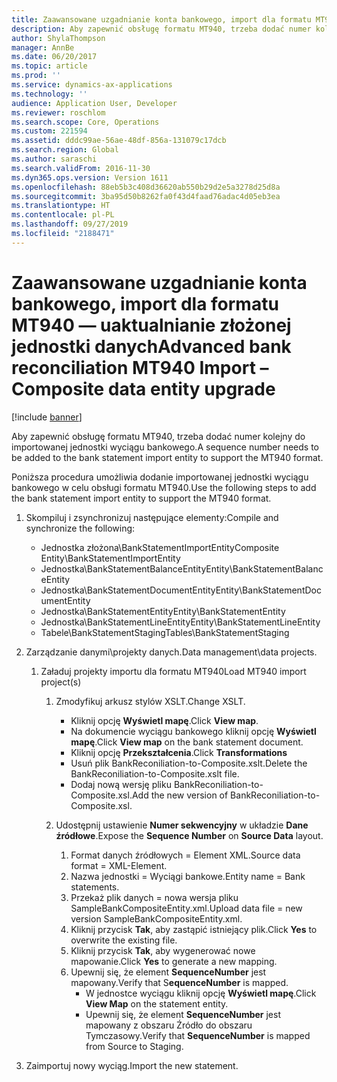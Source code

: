 ```yaml
---
title: Zaawansowane uzgadnianie konta bankowego, import dla formatu MT940 — uaktualnianie złożonej jednostki danych
description: Aby zapewnić obsługę formatu MT940, trzeba dodać numer kolejny do importowanej jednostki wyciągu bankowego.
author: ShylaThompson
manager: AnnBe
ms.date: 06/20/2017
ms.topic: article
ms.prod: ''
ms.service: dynamics-ax-applications
ms.technology: ''
audience: Application User, Developer
ms.reviewer: roschlom
ms.search.scope: Core, Operations
ms.custom: 221594
ms.assetid: dddc99ae-56ae-48df-856a-131079c17dcb
ms.search.region: Global
ms.author: saraschi
ms.search.validFrom: 2016-11-30
ms.dyn365.ops.version: Version 1611
ms.openlocfilehash: 88eb5b3c408d36620ab550b29d2e5a3278d25d8a
ms.sourcegitcommit: 3ba95d50b8262fa0f43d4faad76adac4d05eb3ea
ms.translationtype: HT
ms.contentlocale: pl-PL
ms.lasthandoff: 09/27/2019
ms.locfileid: "2188471"
---
```

# <a name="advanced-bank-reconciliation-mt940-import--composite-data-entity-upgrade"></a><span data-ttu-id="f5e3c-103">Zaawansowane uzgadnianie konta bankowego, import dla formatu MT940 — uaktualnianie złożonej jednostki danych</span><span class="sxs-lookup"><span data-stu-id="f5e3c-103">Advanced bank reconciliation MT940 Import – Composite data entity upgrade</span></span>

[!include [banner](../includes/banner.md)]

<span data-ttu-id="f5e3c-104">Aby zapewnić obsługę formatu MT940, trzeba dodać numer kolejny do importowanej jednostki wyciągu bankowego.</span><span class="sxs-lookup"><span data-stu-id="f5e3c-104">A sequence number needs to be added to the bank statement import entity to support the MT940 format.</span></span> 

<span data-ttu-id="f5e3c-105">Poniższa procedura umożliwia dodanie importowanej jednostki wyciągu bankowego w celu obsługi formatu MT940.</span><span class="sxs-lookup"><span data-stu-id="f5e3c-105">Use the following steps to add the bank statement import entity to support the MT940 format.</span></span>

1.  <span data-ttu-id="f5e3c-106">Skompiluj i zsynchronizuj następujące elementy:</span><span class="sxs-lookup"><span data-stu-id="f5e3c-106">Compile and synchronize the following:</span></span>
    -   <span data-ttu-id="f5e3c-107">Jednostka złożona\\BankStatementImportEntity</span><span class="sxs-lookup"><span data-stu-id="f5e3c-107">Composite Entity\\BankStatementImportEntity</span></span>
    -   <span data-ttu-id="f5e3c-108">Jednostka\\BankStatementBalanceEntity</span><span class="sxs-lookup"><span data-stu-id="f5e3c-108">Entity\\BankStatementBalanceEntity</span></span>
    -   <span data-ttu-id="f5e3c-109">Jednostka\\BankStatementDocumentEntity</span><span class="sxs-lookup"><span data-stu-id="f5e3c-109">Entity\\BankStatementDocumentEntity</span></span>
    -   <span data-ttu-id="f5e3c-110">Jednostka\\BankStatementEntity</span><span class="sxs-lookup"><span data-stu-id="f5e3c-110">Entity\\BankStatementEntity</span></span>
    -   <span data-ttu-id="f5e3c-111">Jednostka\\BankStatementLineEntity</span><span class="sxs-lookup"><span data-stu-id="f5e3c-111">Entity\\BankStatementLineEntity</span></span>
    -   <span data-ttu-id="f5e3c-112">Tabele\\BankStatementStaging</span><span class="sxs-lookup"><span data-stu-id="f5e3c-112">Tables\\BankStatementStaging</span></span>

2.  <span data-ttu-id="f5e3c-113">Zarządzanie danymi\\projekty danych.</span><span class="sxs-lookup"><span data-stu-id="f5e3c-113">Data management\\data projects.</span></span>
    1.  <span data-ttu-id="f5e3c-114">Załaduj projekty importu dla formatu MT940</span><span class="sxs-lookup"><span data-stu-id="f5e3c-114">Load MT940 import project(s)</span></span>
        1.  <span data-ttu-id="f5e3c-115">Zmodyfikuj arkusz stylów XSLT.</span><span class="sxs-lookup"><span data-stu-id="f5e3c-115">Change XSLT.</span></span>
            -   <span data-ttu-id="f5e3c-116">Kliknij opcję **Wyświetl mapę**.</span><span class="sxs-lookup"><span data-stu-id="f5e3c-116">Click **View map**.</span></span>
            -   <span data-ttu-id="f5e3c-117">Na dokumencie wyciągu bankowego kliknij opcję **Wyświetl mapę**.</span><span class="sxs-lookup"><span data-stu-id="f5e3c-117">Click **View map** on the bank statement document.</span></span>
            -   <span data-ttu-id="f5e3c-118">Kliknij opcję **Przekształcenia**.</span><span class="sxs-lookup"><span data-stu-id="f5e3c-118">Click **Transformations**</span></span>
            -   <span data-ttu-id="f5e3c-119">Usuń plik BankReconiliation-to-Composite.xslt.</span><span class="sxs-lookup"><span data-stu-id="f5e3c-119">Delete the BankReconiliation-to-Composite.xslt file.</span></span>
            -   <span data-ttu-id="f5e3c-120">Dodaj nową wersję pliku BankReconiliation-to-Composite.xsl.</span><span class="sxs-lookup"><span data-stu-id="f5e3c-120">Add the new version of BankReconiliation-to-Composite.xsl.</span></span>

        2.  <span data-ttu-id="f5e3c-121">Udostępnij ustawienie **Numer sekwencyjny** w układzie **Dane źródłowe**.</span><span class="sxs-lookup"><span data-stu-id="f5e3c-121">Expose the **Sequence Number** on **Source Data** layout.</span></span>
            1.  <span data-ttu-id="f5e3c-122">Format danych źródłowych = Element XML.</span><span class="sxs-lookup"><span data-stu-id="f5e3c-122">Source data format = XML-Element.</span></span>
            2.  <span data-ttu-id="f5e3c-123">Nazwa jednostki = Wyciągi bankowe.</span><span class="sxs-lookup"><span data-stu-id="f5e3c-123">Entity name = Bank statements.</span></span>
            3.  <span data-ttu-id="f5e3c-124">Przekaż plik danych = nowa wersja pliku SampleBankCompositeEntity.xml.</span><span class="sxs-lookup"><span data-stu-id="f5e3c-124">Upload data file = new version SampleBankCompositeEntity.xml.</span></span>
            4.  <span data-ttu-id="f5e3c-125">Kliknij przycisk **Tak**, aby zastąpić istniejący plik.</span><span class="sxs-lookup"><span data-stu-id="f5e3c-125">Click **Yes** to overwrite the existing file.</span></span>
            5.  <span data-ttu-id="f5e3c-126">Kliknij przycisk **Tak**, aby wygenerować nowe mapowanie.</span><span class="sxs-lookup"><span data-stu-id="f5e3c-126">Click **Yes** to generate a new mapping.</span></span>
            6.  <span data-ttu-id="f5e3c-127">Upewnij się, że element **SequenceNumber** jest mapowany.</span><span class="sxs-lookup"><span data-stu-id="f5e3c-127">Verify that S**equenceNumber** is mapped.</span></span>
                -   <span data-ttu-id="f5e3c-128">W jednostce wyciągu kliknij opcję **Wyświetl mapę**.</span><span class="sxs-lookup"><span data-stu-id="f5e3c-128">Click **View Map** on the statement entity.</span></span>
                -   <span data-ttu-id="f5e3c-129">Upewnij się, że element **SequenceNumber** jest mapowany z obszaru Źródło do obszaru Tymczasowy.</span><span class="sxs-lookup"><span data-stu-id="f5e3c-129">Verify that **SequenceNumber** is mapped from Source to Staging.</span></span>

3.  <span data-ttu-id="f5e3c-130">Zaimportuj nowy wyciąg.</span><span class="sxs-lookup"><span data-stu-id="f5e3c-130">Import the new statement.</span></span>





